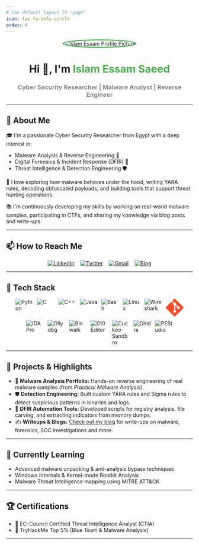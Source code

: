 ```yaml
---
# The default layout is 'page'
icon: fas fa-info-circle
order: 4
---
```

<style>
img {
  border: 0px solid transparent;
  height: auto;
}

img:hover {
  transform: scale(1.15);
  border: 2px solid #007bff; /* Blue border on hover */
  border-radius: 12px;
}
</style>

<div align="center">
  <img src="https://i.pinimg.com/736x/75/2d/95/752d956ef4f79f5453a2c57331feee0c.jpg" 
       alt="Islam Essam Profile Picture"
       style="width: 200px; height: 200px; border-radius: 50%; object-fit: cover; border: 3px solid #4CAF50;" />
</div>

<h1 align="center">Hi 👋, I'm <span style="color:#4CAF50;">Islam Essam Saeed</span></h1>
<h3 align="center" style="color:#888;">Cyber Security Researcher | Malware Analyst | Reverse Engineer</h3>

---

## 🧠 About Me

🎓 I'm a passionate Cyber Security Researcher from Egypt with a deep interest in:
- Malware Analysis & Reverse Engineering 🔬  
- Digital Forensics & Incident Response (DFIR) 🧾  
- Threat Intelligence & Detection Engineering 🛡️  

🧪 I love exploring how malware behaves under the hood, writing YARA rules, decoding obfuscated payloads, and building tools that support threat hunting operations.

📚 I'm continuously developing my skills by working on real-world malware samples, participating in CTFs, and sharing my knowledge via blog posts and write-ups.

---
## 📫 How to Reach Me

<div style="display: flex; justify-content: center; align-items: center; flex-wrap: wrap; gap: 16px;">

  <a href="https://www.linkedin.com/in/islam-3ssvm/" target="_blank" rel="noopener noreferrer">
    <img src="https://raw.githubusercontent.com/maurodesouza/profile-readme-generator/master/src/assets/icons/social/linkedin/default.svg" width="48" height="40" alt="LinkedIn" />
  </a>

  <a href="https://twitter.com/Islam11Essam" target="_blank" rel="noopener noreferrer">
    <img src="https://raw.githubusercontent.com/maurodesouza/profile-readme-generator/master/src/assets/icons/social/twitter/default.svg" width="48" height="40" alt="Twitter" />
  </a>

  <a href="mailto:islamessam459@gmail.com" target="_blank" rel="noopener noreferrer">
    <img src="https://raw.githubusercontent.com/maurodesouza/profile-readme-generator/master/src/assets/icons/social/gmail/default.svg" width="48" height="40" alt="Gmail" />
  </a>

  <a href="https://0xavatar.github.io/" target="_blank" rel="noopener noreferrer">
    <img src="https://img.shields.io/badge/Blog-0xavatar.github.io-darkblue?style=for-the-badge&logo=githubpages" height="40" alt="Blog" />
  </a>

</div>

---
## 🧰 Tech Stack

<div style="display: flex; justify-content: center; flex-wrap: wrap; gap: 10px;">

  <!-- Programming & Scripting -->
  <img src="https://cdn.jsdelivr.net/gh/devicons/devicon/icons/python/python-original.svg" width="48" height="48" alt="Python" style="object-fit: contain;" />
  <img src="https://cdn.jsdelivr.net/gh/devicons/devicon/icons/c/c-original.svg" width="48" height="48" alt="C" style="object-fit: contain;" />
  <img src="https://cdn.jsdelivr.net/gh/devicons/devicon/icons/cplusplus/cplusplus-original.svg" width="48" height="48" alt="C++" style="object-fit: contain;" />
  <img src="https://cdn.jsdelivr.net/gh/devicons/devicon/icons/java/java-original.svg" width="48" height="48" alt="Java" style="object-fit: contain;" />
  <img src="https://cdn.jsdelivr.net/gh/devicons/devicon/icons/bash/bash-original.svg" width="48" height="48" alt="Bash" style="object-fit: contain;" />

  <!-- Operating Systems -->
  <img src="https://cdn.jsdelivr.net/gh/devicons/devicon/icons/linux/linux-original.svg" width="48" height="48" alt="Linux" style="object-fit: contain;" />

  <!-- Networking & Traffic Analysis -->
  <img src="https://www.vectorlogo.zone/logos/wireshark/wireshark-icon.svg" width="48" height="48" alt="Wireshark" style="object-fit: contain;" />

  <!-- Version Control -->
  <img src="https://raw.githubusercontent.com/devicons/devicon/master/icons/git/git-original.svg" width="48" height="48" alt="Git" style="object-fit: contain;" />

  <!-- Reverse Engineering & Malware Analysis Tools -->
  <img src="https://miro.medium.com/v2/0*yDDLaLj-bzfkssx4.png" width="48" height="48" alt="IDA Pro" style="object-fit: contain;" />
  <img src="https://upload.wikimedia.org/wikipedia/commons/thumb/3/37/Logo_OllyDbg.svg/2560px-Logo_OllyDbg.svg.png" width="48" height="48" alt="Ollydbg" style="object-fit: contain;" />
  <img src="https://www.kali.org/tools/binwalk/images/binwalk-logo.svg" width="48" height="48" alt="Binwalk" style="object-fit: contain;" />
  <img src="https://www.sweetscape.com/graphics/SwooshBig.png" width="48" height="48" alt="010 Editor" style="object-fit: contain;" />
  <img src="https://www.varonis.com/hs-fs/hubfs/Imported_Blog_Media/cuckoo_logo-1.png?width=640&height=233&name=cuckoo_logo-1.png" width="48" height="48" alt="Cuckoo Sandbox" style="object-fit: contain;" />
  <img src="https://ih1.redbubble.net/image.3316245335.2513/raf,360x360,075,t,fafafa:ca443f4786.jpg" width="48" height="48" alt="Ghidra" style="object-fit: contain;" />
  <img src="https://framerusercontent.com/images/GCAhnJB0NbPrKqK1jRldmQvHQVA.webp" width="48" height="48" alt="PEStudio" style="object-fit: contain;" />
</div>

---

## 🚀 Projects & Highlights

- 🧬 **Malware Analysis Portfolio:** Hands-on reverse engineering of real malware samples (from _Practical Malware Analysis_).
- 🛡️ **Detection Engineering:** Built custom YARA rules and Sigma rules to detect suspicious patterns in binaries and logs.
- 🧾 **DFIR Automation Tools:** Developed scripts for registry analysis, file carving, and extracting indicators from memory dumps.
- ✍️ **Writeups & Blogs:** [Check out my blog](https://0xislvm.github.io/) for write-ups on malware, forensics, SOC investigations and more.

---

## 🌱 Currently Learning

- Advanced malware unpacking & anti-analysis bypass techniques
- Windows Internals & Kernel-mode Rootkit Analysis
- Malware Threat Intelligence mapping using MITRE ATT&CK

---

## 🏆 Certifications

- 🧠 EC-Council Certified Threat Intelligence Analyst (CTIA)
- 🎯 TryHackMe Top 5% (Blue Team & Malware Analysis)

---